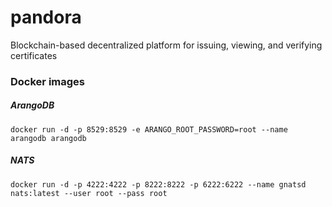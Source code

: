 # pandora
Blockchain-based decentralized platform for issuing, viewing, and verifying certificates

### Docker images
##### ArangoDB
`docker run -d -p 8529:8529 -e ARANGO_ROOT_PASSWORD=root --name arangodb arangodb`
##### NATS
`docker run -d -p 4222:4222 -p 8222:8222 -p 6222:6222 --name gnatsd nats:latest --user root --pass root`
